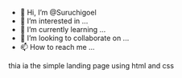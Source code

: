 - 👋 Hi, I’m @Suruchigoel
- 👀 I’m interested in ...
- 🌱 I’m currently learning ...
- 💞️ I’m looking to collaborate on ...
- 📫 How to reach me ...

<!---
Suruchigoel/Suruchigoel is a ✨ special ✨ repository because its `README.md` (this file) appears on your GitHub profile.
You can click the Preview link to take a look at your changes.
--->
thia ia the simple landing page using html and css

